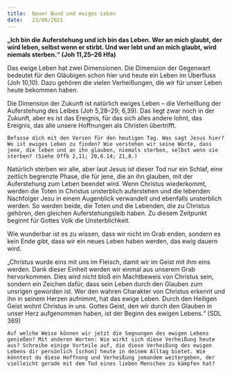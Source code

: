 ```yaml
---
title:  Neuer Bund und ewiges Leben
date:   23/06/2021
---
```


**„Ich bin die Auferstehung und ich bin das Leben. Wer an mich glaubt, der wird leben, selbst wenn er stirbt. Und wer lebt und an mich glaubt, wird niemals sterben.“ (Joh 11,25–26 Hfa)**

Das ewige Leben hat zwei Dimensionen. Die Dimension der Gegenwart bedeutet für den Gläubigen schon hier und heute ein Leben im Überfluss (Joh 10,10). Dazu gehören die vielen Verheißungen, die wir für unser Leben heute bekommen haben.

Die Dimension der Zukunft ist natürlich ewiges Leben – die Verheißung der Auferstehung des Leibes (Joh 5,28–29; 6,39). Das liegt zwar noch in der Zukunft, aber es ist das Ereignis, für das sich alles andere lohnt, das Ereignis, das alle unsere Hoffnungen als Christen übertrifft.

`Befasse dich mit den Versen für den heutigen Tag. Was sagt Jesus hier? Wo ist ewiges Leben zu finden? Wie verstehen wir seine Worte, dass jene, die leben und an ihn glauben, niemals sterben, selbst wenn sie sterben? (Siehe Offb 2,11; 20,6.14; 21,8.)`

Natürlich sterben wir alle, aber laut Jesus ist dieser Tod nur ein Schlaf, eine zeitlich begrenzte Phase, die für jene, die an ihn glauben, mit der Auferstehung zum Leben beendet wird. Wenn Christus wiederkommt, werden die Toten in Christus unsterblich auferstehen und die lebenden Nachfolger Jesu in einem Augenblick verwandelt und ebenfalls unsterblich werden. So werden beide, die Toten und die Lebenden, die zu Christus gehören, den gleichen Auferstehungsleib haben. Zu diesem Zeitpunkt beginnt für Gottes Volk die Unsterblichkeit.

Wie wunderbar ist es zu wissen, dass wir nicht im Grab enden, sondern es kein Ende gibt, dass wir ein neues Leben haben werden, das ewig dauern wird.

„Christus wurde eins mit uns im Fleisch, damit wir im Geist mit ihm eins werden. Dank dieser Einheit werden wir einmal aus unserem Grab hervorkommen. Dies wird nicht bloß ein Machtbeweis von Christus sein, sondern ein Zeichen dafür, dass sein Leben durch den Glauben zum unsrigen geworden ist. Wer den wahren Charakter von Christus erkennt und ihn in seinem Herzen aufnimmt, hat das ewige Leben. Durch den Heiligen Geist wohnt Christus in uns. Gottes Geist, den wir durch den Glauben in unser Herz aufgenommen haben, ist der Beginn des ewigen Lebens.“ (SDL 369)

`Auf welche Weise können wir jetzt die Segnungen des ewigen Lebens genießen? Mit anderen Worten: Wie wirkt sich diese Verheißung heute aus? Schreibe einige Vorteile auf, die diese Verheißung des ewigen Lebens dir persönlich [schon] heute in deinem Alltag bietet. Wie könntest du diese Hoffnung und Verheißung jemandem weitergeben, der vielleicht gerade mit dem Tod eines lieben Menschen zu kämpfen hat?`